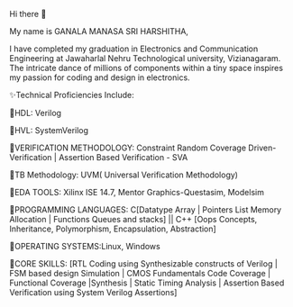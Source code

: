Hi there 👋

My name is GANALA MANASA SRI HARSHITHA, 

I have completed my graduation in Electronics and Communication Engineering at Jawaharlal Nehru Technological university, Vizianagaram. The intricate dance of millions of components within a tiny space inspires my passion for coding and design in electronics.

✨Technical Proficiencies Include:

🔹HDL: Verilog

🔹HVL: SystemVerilog

🔹VERIFICATION METHODOLOGY: Constraint Random Coverage Driven-Verification | Assertion Based Verification - SVA

🔹TB Methodology: UVM( Universal Verification Methodology)

🔹EDA TOOLS:  Xilinx ISE 14.7, Mentor Graphics-Questasim, Modelsim

🔹PROGRAMMING LANGUAGES: C[Datatype Array | Pointers List Memory Allocation | Functions Queues and stacks] || C++ [Oops Concepts, Inheritance, Polymorphism, Encapsulation, Abstraction]

🔹OPERATING SYSTEMS:Linux, Windows

🔹CORE SKILLS: [RTL Coding using Synthesizable constructs of Verilog | FSM based design Simulation | CMOS Fundamentals Code Coverage | Functional Coverage |Synthesis | Static Timing Analysis | Assertion Based Verification using System Verilog Assertions]

